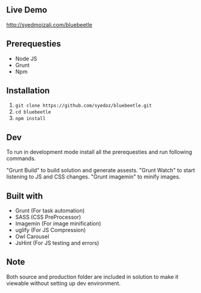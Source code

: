## Live Demo

http://syedmoizali.com/bluebeetle

## Prerequesties

- Node JS
- Grunt
- Npm

## Installation

1. `git clone https://github.com/syedoz/bluebeetle.git`
2. `cd bluebeetle`
3. `npm install`

## Dev

To run in development mode install all the prerequesties and run following commands.

"Grunt Build" to build solution and generate assests.
"Grunt Watch" to start listening to JS and CSS changes.
"Grunt imagemin" to minify images.


## Built with

* Grunt (For task automation)
* SASS (CSS PreProcessor)
* Imagemin (For image minification)
* uglify (For JS Compression)
* Owl Carousel
* JsHint (For JS testing and errors)


## Note

Both source and production folder are included in solution to make it viewable without setting up dev environment.